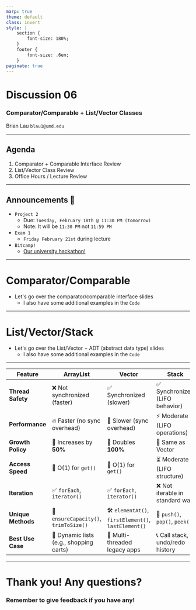 ```yaml
---
marp: true
theme: default
class: invert
style: |
    section {
        font-size: 180%;
    }
    footer {
        font-size: .6em;
    }
paginate: true
---
```

<!-- 
_paginate: false
_class: invert
-->

# <!--fit--> Discussion 06
<!-- 
_footer: "Credits to Adit Bala for the MARP template <3"
-->

### Comparator/Comparable + List/Vector Classes

Brian Lau
`blau1@umd.edu`

---
## Agenda
<!-- 
_footer: Slides available at [`teaching.beelau.dev`](https://teaching.beelau.dev)
-->
1. Comparator + Comparable Interface Review
2. List/Vector Class Review
3. Office Hours / Lecture Review
---

## Announcements :mega:
<!-- 
_footer: Slides available at [`teaching.beelau.dev`](https://teaching.beelau.dev)
-->
- `Project 2`
    - Due: `Tuesday, February 18th @ 11:30 PM (tomorrow)`
    - Note: It will be `11:30 PM` not `11:59 PM`
- `Exam 1`
    - `Friday February 21st` during lecture
- `Bitcamp!`
    - [Our university hackathon!](https://bit.camp/)
---
# Comparator/Comparable
- Let's go over the comparator/comparable interface slides
    - I also have some additional examples in the `Code`
---
# List/Vector/Stack
- Let's go over the List/Vector + ADT (abstract data type) slides
    - I also have some additional examples in the `Code`
---
| Feature           | **ArrayList**                     | **Vector**                         | **Stack**                          |
|------------------|---------------------------------|---------------------------------|---------------------------------|
| **Thread Safety** | ❌ Not synchronized (faster)    | ✅ Synchronized (slower)         | ✅ Synchronized (LIFO behavior)  |
| **Performance**  | 🔥 Faster (no sync overhead)    | 🐢 Slower (sync overhead)        | ⚡ Moderate (LIFO operations)    |
| **Growth Policy** | 🔼 Increases by **50%**        | 🔼 Doubles **100%**              | 🔼 Same as Vector               |
| **Access Speed** | 🚀 O(1) for `get()`             | 🚀 O(1) for `get()`             | ⏳ Moderate (LIFO structure)    |
| **Iteration**    | ✅ `forEach`, `iterator()`       | ✅ `forEach`, `iterator()`       | ❌ Not iterable in standard way |
| **Unique Methods** | 🚀 `ensureCapacity()`, `trimToSize()` | 🛠️ `elementAt()`, `firstElement()`, `lastElement()` | 🔄 `push()`, `pop()`, `peek()` |
| **Best Use Case** | 🛒 Dynamic lists (e.g., shopping carts) | 🏢 Multi-threaded legacy apps  | 📞 Call stack, undo/redo history |


---
# Thank you! Any questions?

### Remember to give feedback if you have any!
